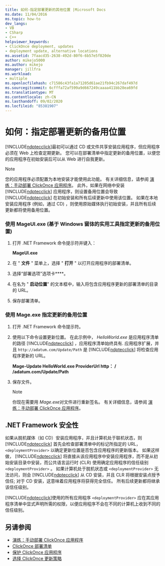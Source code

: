```yaml
---
title: 如何-指定部署更新的其他位置 |Microsoft Docs
ms.date: 11/04/2016
ms.topic: how-to
dev_langs:
- VB
- CSharp
- C++
helpviewer_keywords:
- ClickOnce deployment, updates
- deployment update, alternative locations
ms.assetid: 7faacd35-2638-492d-80f6-6b57e5f820de
author: mikejo5000
ms.author: mikejo
manager: jillfra
ms.workload:
- multiple
ms.openlocfilehash: c71586c43fa1a71205d61ae21fb94c267daf497d
ms.sourcegitcommit: 6cfffa72af599a9d667249caaaa411bb28ea69fd
ms.translationtype: MT
ms.contentlocale: zh-CN
ms.lasthandoff: 09/02/2020
ms.locfileid: "85381907"
---
```

# <a name="how-to-specify-an-alternate-location-for-deployment-updates"></a>如何：指定部署更新的备用位置
[!INCLUDE[ndptecclick](../deployment/includes/ndptecclick_md.md)]最初可以通过 CD 或文件共享安装应用程序，但应用程序必须在 Web 上检查定期更新。 您可以在部署清单中指定更新的备用位置，以便您的应用程序在初始安装后可以从 Web 进行自我更新。

> [!NOTE]
> 您的应用程序必须配置为本地安装才能使用此功能。 有关详细信息，请参阅 [演练：手动部署 ClickOnce 应用程序](../deployment/walkthrough-manually-deploying-a-clickonce-application.md)。 此外，如果在网络中安装 [!INCLUDE[ndptecclick](../deployment/includes/ndptecclick_md.md)] 应用程序，则设置备用位置会导致 [!INCLUDE[ndptecclick](../deployment/includes/ndptecclick_md.md)] 在初始安装和所有后续更新中使用该位置。 如果在本地安装应用程序 (例如，通过 CD) ，则使用原始媒体执行初始安装，并且所有后续更新都将使用备用位置。

### <a name="specify-an-alternate-location-for-updates-by-using-mageuiexe-windows-forms-based-utility"></a>使用 MageUI.exe (基于 Windows 窗体的实用工具指定更新的备用位置) 

1. 打开 .NET Framework 命令提示符并键入：

     **MageUI.exe**

2. 在 " **文件** " 菜单上，选择 " **打开** " 以打开应用程序的部署清单。

3. 选择“部署选项”选项卡****。

4. 在名为 " **启动位置**" 的文本框中，输入将包含应用程序更新的部署清单的目录的 URL。

5. 保存部署清单。

### <a name="specify-an-alternate-location-for-updates-by-using-mageexe"></a>使用 Mage.exe 指定更新的备用位置

1. 打开 .NET Framework 命令提示符。

2. 使用以下命令设置更新位置。 在此示例中， *HelloWorld.exe* 是应用程序清单的路径 [!INCLUDE[ndptecclick](../deployment/includes/ndptecclick_md.md)] ，应用程序清单始终具有. 应用程序扩展，并且 `http://adatum.com/Update/Path` 是 [!INCLUDE[ndptecclick](../deployment/includes/ndptecclick_md.md)] 将检查应用程序更新的 URL。

    **Mage-Update HelloWorld.exe ProviderUrl http： \/ /adatum.com/Update/Path**

3. 保存文件。

   > [!NOTE]
   > 你现在需要用 *Mage.exe*对文件进行重新签名。 有关详细信息，请参阅 [演练：手动部署 ClickOnce 应用程序](../deployment/walkthrough-manually-deploying-a-clickonce-application.md)。

## <a name="net-framework-security"></a>.NET Framework 安全性
 如果从脱机媒体（如 CD）安装应用程序，并且计算机处于联机状态，则 [!INCLUDE[ndptecclick](../deployment/includes/ndptecclick_md.md)] 首先会检查部署清单中的标记所指定的 URL， `<deploymentProvider>` 以确定更新位置是否包含应用程序的更新版本。 如果这样做， [!INCLUDE[ndptecclick](../deployment/includes/ndptecclick_md.md)] 将直接从该应用程序中安装应用程序，而不是从初始安装目录中安装，而公共语言运行时 (CLR) 使用确定应用程序的信任级别 `<deploymentProvider>` 。 如果计算机处于脱机状态或 `<deploymentProvider>` 无法访问，则会 [!INCLUDE[ndptecclick](../deployment/includes/ndptecclick_md.md)] 从 CD 安装，并且 CLR 将根据安装点授予信任; 对于 CD 安装，这意味着应用程序将获得完全信任。 所有后续更新都将继承该信任级别。

 [!INCLUDE[ndptecclick](../deployment/includes/ndptecclick_md.md)]使用的所有应用程序 `<deploymentProvider>` 应在其应用程序清单中显式声明所需的权限，以便应用程序不会在不同的计算机上收到不同的信任级别。

## <a name="see-also"></a>另请参阅
- [演练：手动部署 ClickOnce 应用程序](../deployment/walkthrough-manually-deploying-a-clickonce-application.md)
- [ClickOnce 部署清单](../deployment/clickonce-deployment-manifest.md)
- [保护 ClickOnce 应用程序](../deployment/securing-clickonce-applications.md)
- [选择 ClickOnce 更新策略](../deployment/choosing-a-clickonce-update-strategy.md)